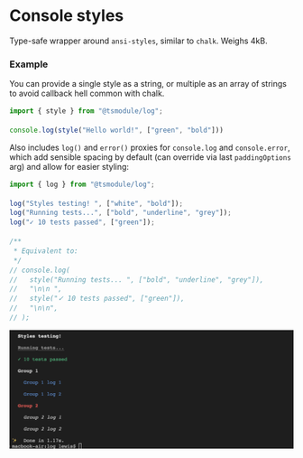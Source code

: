 # Console styles

Type-safe wrapper around `ansi-styles`, similar to `chalk`. Weighs 4kB.

### Example

You can provide a single style as a string, or multiple as an array of strings
to avoid callback hell common with chalk.

```ts
import { style } from "@tsmodule/log";

console.log(style("Hello world!", ["green", "bold"]))
```

Also includes `log()` and `error()` proxies for `console.log` and
`console.error`, which add sensible spacing by default (can override via last
`paddingOptions` arg) and allow for easier styling:

```ts
import { log } from "@tsmodule/log";

log("Styles testing! ", ["white", "bold"]);
log("Running tests...", ["bold", "underline", "grey"]);
log("✓ 10 tests passed", ["green"]);

/**
 * Equivalent to:
 */
// console.log(
//   style("Running tests... ", ["bold", "underline", "grey"]),
//   "\n\n ",
//   style("✓ 10 tests passed", ["green"]),
//   "\n\n",
// );
```

![](/assets/example.png)